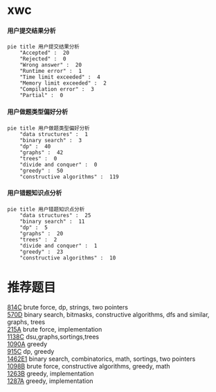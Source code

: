 # xwc

<!-- tabs:start -->



#### **用户提交结果分析**

```mermaid
pie title 用户提交结果分析
    "Accepted" :  20
    "Rejected" :  0
    "Wrong answer" :  20
    "Runtime error" :  1
    "Time limit exceeded" :  4
    "Memory limit exceeded" :  2
    "Compilation error" :  3
    "Partial" :  0
```

#### **用户做题类型偏好分析**

```mermaid
pie title 用户做题类型偏好分析
    "data structures" :  1
    "binary search" :  3
    "dp" :  40
    "graphs" :  42
    "trees" :  0
    "divide and conquer" :  0
    "greedy" :  50
    "constructive algorithms" :  119
```
#### **用户错题知识点分析**

```mermaid
pie title 用户错题知识点分析
    "data structures" :  25
    "binary search" :  11
    "dp" :  5
    "graphs" :  20
    "trees" :  2
    "divide and conquer" :  1
    "greedy" :  23
    "constructive algorithms" :  10
```



<!-- tabs:end -->
# 推荐题目
[814C](https://codeforces.com/contest/814/problem/C)		brute force,
                        dp,
                        strings,
                        two pointers		  
[570D](https://codeforces.com/contest/570/problem/D)		binary search,
                        bitmasks,
                        constructive algorithms,
                        dfs and similar,
                        graphs,
                        trees		  
[215A](https://codeforces.com/contest/215/problem/A)		brute force,
                        implementation		  
[1138C](https://codeforces.com/contest/1138/problem/C)		dsu,graphs,sortings,trees		  
[1090A](https://codeforces.com/contest/1090/problem/A)		greedy		  
[915C](https://codeforces.com/contest/915/problem/C)		dp,
                        greedy		  
[1462E1](https://codeforces.com/contest/1462E/problem/1)		binary search,
                        combinatorics,
                        math,
                        sortings,
                        two pointers		  
[1098B](https://codeforces.com/contest/1098/problem/B)		brute force,
                        constructive algorithms,
                        greedy,
                        math		  
[1263B](https://codeforces.com/contest/1263/problem/B)		greedy,
                        implementation		  
[1287A](https://codeforces.com/contest/1287/problem/A)		greedy,
                        implementation		  
